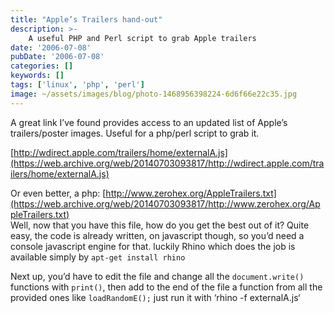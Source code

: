 ```yaml
---
title: "Apple’s Trailers hand-out"
description: >-
    A useful PHP and Perl script to grab Apple trailers
date: '2006-07-08'
pubDate: '2006-07-08'
categories: []
keywords: []
tags: ['linux', 'php', 'perl']
image: ~/assets/images/blog/photo-1468956398224-6d6f66e22c35.jpg
---
```


A great link I’ve found provides access to an updated list of Apple’s trailers/poster images. Useful for a php/perl script to grab it.

[http://wdirect.apple.com/trailers/home/externalA.js](https://web.archive.org/web/20140703093817/http://wdirect.apple.com/trailers/home/externalA.js)

Or even better, a php: [http://www.zerohex.org/AppleTrailers.txt](https://web.archive.org/web/20140703093817/http://www.zerohex.org/AppleTrailers.txt)  
Well, now that you have this file, how do you get the best out of it? Quite easy, the code is already written, on javascript though, so you’d need a console javascript engine for that. luckily Rhino which does the job is available simply by `apt-get install rhino`

Next up, you’d have to edit the file and change all the `document.write()` functions with `print()`, then add to the end of the file a function from all the provided ones like `loadRandomE();` just run it with ‘rhino -f externalA.js‘